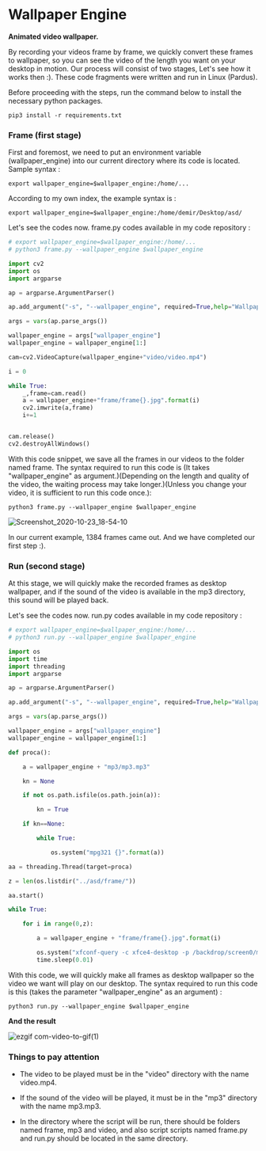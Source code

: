 # Wallpaper Engine

**Animated video wallpaper.**

By recording your videos frame by frame, we quickly convert these frames to wallpaper, so you can see the video of the length you want on your desktop in motion. Our process will consist of two stages, Let's see how it works then :). These code fragments were written and run in Linux (Pardus).

Before proceeding with the steps, run the command below to install the necessary python packages.
```linux
pip3 install -r requirements.txt
```


### Frame (first stage)

First and foremost, we need to put an environment variable (wallpaper_engine) into our current directory where its code is located. Sample syntax :
```linux
export wallpaper_engine=$wallpaper_engine:/home/...
```

According to my own index, the example syntax is :
```linux
export wallpaper_engine=$wallpaper_engine:/home/demir/Desktop/asd/
```

Let's see the codes now. frame.py codes available in my code repository : 

```python
# export wallpaper_engine=$wallpaper_engine:/home/...
# python3 frame.py --wallpaper_engine $wallpaper_engine

import cv2 
import os
import argparse

ap = argparse.ArgumentParser()

ap.add_argument("-s", "--wallpaper_engine", required=True,help="Wallpaper Engine directory")

args = vars(ap.parse_args())

wallpaper_engine = args["wallpaper_engine"]
wallpaper_engine = wallpaper_engine[1:]

cam=cv2.VideoCapture(wallpaper_engine+"video/video.mp4")

i = 0

while True:
    _,frame=cam.read()
    a = wallpaper_engine+"frame/frame{}.jpg".format(i)
    cv2.imwrite(a,frame)
    i+=1


cam.release()
cv2.destroyAllWindows()

```

With this code snippet, we save all the frames in our videos to the folder named frame. The syntax required to run this code is (It takes "wallpaper_engine" as argument.)(Depending on the length and quality of the video, the waiting process may take longer.)(Unless you change your video, it is sufficient to run this code once.):
```linux
python3 frame.py --wallpaper_engine $wallpaper_engine
```

![Screenshot_2020-10-23_18-54-10](https://user-images.githubusercontent.com/54184905/97026313-e56bf280-1561-11eb-9a67-174de89e388e.png)

In our current example, 1384 frames came out. And we have completed our first step :).


### Run (second stage)

At this stage, we will quickly make the recorded frames as desktop wallpaper, and if the sound of the video is available in the mp3 directory, this sound will be played back.

Let's see the codes now. run.py codes available in my code repository : 
```python
# export wallpaper_engine=$wallpaper_engine:/home/...
# python3 run.py --wallpaper_engine $wallpaper_engine

import os
import time
import threading
import argparse

ap = argparse.ArgumentParser()

ap.add_argument("-s", "--wallpaper_engine", required=True,help="Wallpaper Engine directory")

args = vars(ap.parse_args())

wallpaper_engine = args["wallpaper_engine"]
wallpaper_engine = wallpaper_engine[1:]

def proca():

	a = wallpaper_engine + "mp3/mp3.mp3"

	kn = None

	if not os.path.isfile(os.path.join(a)):

		kn = True

	if kn==None:

		while True:

			os.system("mpg321 {}".format(a))

aa = threading.Thread(target=proca)

z = len(os.listdir("../asd/frame/"))

aa.start()

while True:

	for i in range(0,z):

		a = wallpaper_engine + "frame/frame{}.jpg".format(i)

		os.system("xfconf-query -c xfce4-desktop -p /backdrop/screen0/monitor0/workspace0/last-image -s \"{}\"".format(a))
		time.sleep(0.01)

```

With this code, we will quickly make all frames as desktop wallpaper so the video we want will play on our desktop. The syntax required to run this code is this (takes the parameter "wallpaper_engine" as an argument) :
```linux
python3 run.py --wallpaper_engine $wallpaper_engine
```

**And the result**

![ezgif com-video-to-gif(1)](https://user-images.githubusercontent.com/54184905/97030836-0c2d2780-1568-11eb-9ef1-0ecf80064dfb.gif)


### Things to pay attention

* The video to be played must be in the "video" directory with the name video.mp4.

* If the sound of the video will be played, it must be in the "mp3" directory with the name mp3.mp3.

* In the directory where the script will be run, there should be folders named frame, mp3 and video, and also script scripts named frame.py and run.py should be located in the same directory.

